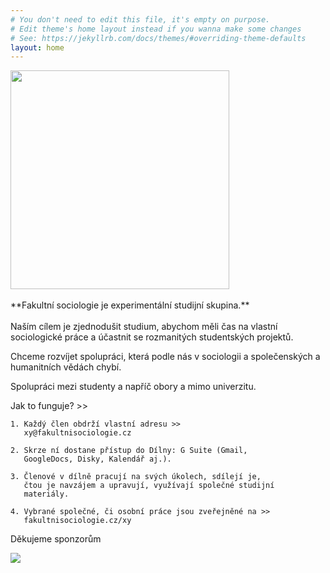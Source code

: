```yaml
---
# You don't need to edit this file, it's empty on purpose.
# Edit theme's home layout instead if you wanna make some changes
# See: https://jekyllrb.com/docs/themes/#overriding-theme-defaults
layout: home
---
```


<img src="http://fakultnisociologie.cz/assets/title.png" width="350">
<br/>
<br/>
**Fakultní sociologie je experimentální studijní skupina.** <br/>
 <br/>
Naším cílem je zjednodušit studium, abychom měli čas na vlastní sociologické práce a účastnit se rozmanitých studentských projektů.
 
Chceme rozvíjet spolupráci, která podle nás v sociologii a společenských a humanitních vědách chybí.
 
Spolupráci mezi studenty a napříč obory a mimo univerzitu.
 
Jak to funguje? >>

```
1. Každý člen obdrží vlastní adresu >>
   xy@fakultnisociologie.cz
   
2. Skrze ní dostane přístup do Dílny: G Suite (Gmail,
   GoogleDocs, Disky, Kalendář aj.).
 
3. Členové v dílně pracují na svých úkolech, sdílejí je,
   čtou je navzájem a upravují, využívají společné studijní
   materiály.
 
4. Vybrané společné, či osobní práce jsou zveřejněné na >>
   fakultnisociologie.cz/xy
```


Děkujeme sponzorům 

<a href="https://www.leda.cz"><img src="http://fakultnisociologie.cz/assets/leda.gif"></a>
